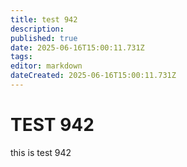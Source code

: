 ```yaml
---
title: test 942
description: 
published: true
date: 2025-06-16T15:00:11.731Z
tags: 
editor: markdown
dateCreated: 2025-06-16T15:00:11.731Z
---
```


# TEST 942
this is test 942
